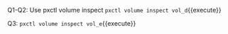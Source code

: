 Q1-Q2: Use pxctl volume inspect
`pxctl volume inspect vol_d`{{execute}}

Q3:
`pxctl volume inspect vol_e`{{execute}}
